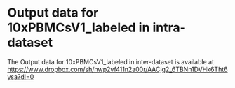 # Output data for 10xPBMCsV1_labeled in intra-dataset
The Output data for 10xPBMCsV1_labeled in inter-dataset is available at https://www.dropbox.com/sh/nwp2vf411n2a00r/AACjg2_6TBNn1DVHk6Tht6ysa?dl=0